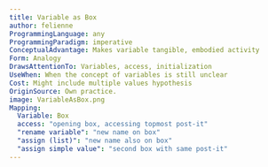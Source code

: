 ```yaml
---
title: Variable as Box
author: felienne
ProgrammingLanguage: any
ProgrammingParadigm: imperative
ConceptualAdvantage: Makes variable tangible, embodied activity
Form: Analogy
DrawsAttentionTo: Variables, access, initialization
UseWhen: When the concept of variables is still unclear
Cost: Might include multiple values hypothesis
OriginSource: Own practice.
image: VariableAsBox.png
Mapping:
  Variable: Box
  access: "opening box, accessing topmost post-it"
  "rename variable": "new name on box"
  "assign (list)": "new name also on box"
  "assign simple value": "second box with same post-it"
---
```

